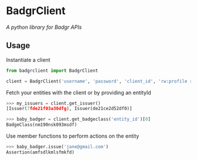 # BadgrClient
_A python library for Badgr APIs_


## Usage

Instantiate a client

```python
from badgrclient import BadgrClient

client = BadgrClient('username', 'password', 'client_id', 'rw:profile rw:issuer rw:backpack')
```
Fetch your entities with the client or by providing an entityId

```python
>>> my_issuers = client.get_issuer()
[Issuer(7fde21f03a30dfg), Issuer(de21ce2d52df0)]

>>> baby_badger = client.get_badgeclass('entity_id')[0]
BadgeClass(nm190nsk093msdf)
```

Use member functions to perform actions on the entity

```python
>>> baby_badger.issue('jane@gmail.com')
Assertion(amfsdlkmlsfmkfd)
```
